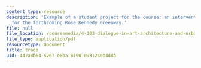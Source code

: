 ```yaml
---
content_type: resource
description: 'Example of a student project for the course: an intervention proposed
  for the forthcoming Rose Kennedy Greenway.'
file: null
file_location: /coursemedia/4-303-dialogue-in-art-architecture-and-urbanism-fall-2003/447a0b645267e8ba81900931240b4d8a_timcarrie.pdf
file_type: application/pdf
resourcetype: Document
title: trace
uid: 447a0b64-5267-e8ba-8190-0931240b4d8a
---
```

